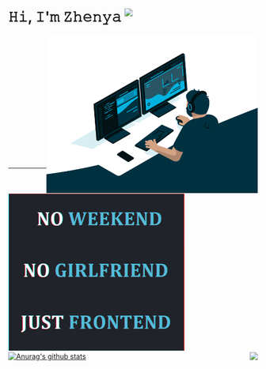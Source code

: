 # 𝙷𝚒, 𝙸'𝚖 𝚉𝚑𝚎𝚗𝚢𝚊 <img src="https://media.giphy.com/media/Q7LHmoFwVP6Yc1swZs/source.gif" width="34x" align="top">

<p><a href="https://github.com/kulinichevgeny">
  	<img align="right" alt="GIF" src="code.gif" width="auto" height="320px" />
</a>
<a href="https://github.com/kulinichevgeny">
  	<img align="left" alt="GIF" src="haiku.gif" width="auto" height="320px" />
</a></p>

<br><br><br><br><br><br><br><br><br><br><br><br><br><br><br>

---

<br>

<a href="https://github.com/kulinichevgeny">
  <img align="center" src="https://github-readme-stats.vercel.app/api?username=kulinichevgeny&show_icons=true&include_all_commits=true&theme=react" alt="Anurag's github stats" height="200px" />
</a>

<!-- add &layout=compact when it will be a lot of langs -->
<a href="https://github.com/kulinichevgeny" style="float:right"> 
  <img align="center" src="https://github-readme-stats.vercel.app/api/top-langs/?username=kulinichevgeny&theme=react" height="200px" />
</a>

<!-- https://igtype.onhype.site/ font№37 -->

